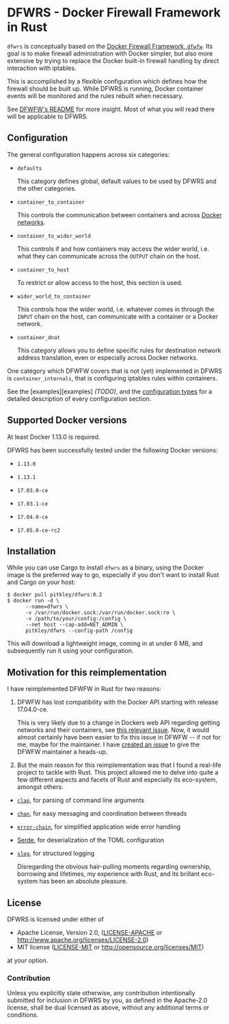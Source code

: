 # DFWRS - Docker Firewall Framework in Rust

`dfwrs` is conceptually based on the [Docker Firewall Framework, `dfwfw`][dfwfw-github]. Its
goal is to make firewall administration with Docker simpler, but also more extensive by trying
to replace the Docker built-in firewall handling by direct interaction with iptables.

This is accomplished by a flexible configuration which defines how the firewall should be built
up. While DFWRS is running, Docker container events will be monitored and the rules rebuilt
when necessary.

See [DFWFW's README][dfwfw-readme] for more insight. Most of what you will read there will be
applicable to DFWRS.

## Configuration

The general configuration happens across six categories:

* `defaults`

    This category defines global, default values to be used by DFWRS and the other categories.

* `container_to_container`

    This controls the communication between containers and across [Docker
    networks][docker-networks].

* `container_to_wider_world`

    This controls if and how containers may access the wider world, i.e. what they can
    communicate across the `OUTPUT` chain on the host.

* `container_to_host`

    To restrict or allow access to the host, this section is used.

* `wider_world_to_container`

    This controls how the wider world, i.e. whatever comes in through the `INPUT` chain on the
    host, can communicate with a container or a Docker network.

* `container_dnat`

    This category allows you to define specific rules for destination network address
    translation, even or especially across Docker networks.

One category which DFWFW covers that is not (yet) implemented in DFWRS is
`container_internals`, that is configuring iptables rules within containers.

See the [examples][examples] *(TODO)*, and the [configuration types][types.rs] for a detailed
description of every configuration section.

## Supported Docker versions

At least Docker 1.13.0 is required.

DFWRS has been successfully tested under the following Docker versions:

* `1.13.0`

* `1.13.1`

* `17.03.0-ce`

* `17.03.1-ce`

* `17.04.0-ce`

* `17.05.0-ce-rc2`

## Installation

While you can use Cargo to install `dfwrs` as a binary, using the Docker image is the preferred
way to go, especially if you don't want to install Rust and Cargo on your host:

```console
$ docker pull pitkley/dfwrs:0.2
$ docker run -d \
      --name=dfwrs \
      -v /var/run/docker.sock:/var/run/docker.sock:ro \
      -v /path/to/your/config:/config \
      --net host --cap-add=NET_ADMIN \
      pitkley/dfwrs --config-path /config
```

This will download a lightweight image, coming in at under 6 MB, and subsequently run it using
your configuration.

## Motivation for this reimplementation

I have reimplemented DFWFW in Rust for two reasons:

1. DFWFW has lost compatibility with the Docker API starting with release 17.04.0-ce.

    This is very likely due to a change in Dockers web API regarding getting networks and their
    containers, see [this relevant issue][moby-issue-32686]. Now, it would almost certainly have
    been easier to fix this issue in DFWFW -- if not for me, maybe for the maintainer. I have
    [created an issue][dfwfw-issue-13] to give the DFWFW maintainer a heads-up.

2. But the main reason for this reimplementation was that I found a real-life project to tackle
   with Rust. This project allowed me to delve into quite a few different aspects and facets of
   Rust and especially its eco-system, amongst others:

  * [`clap`][crates-clap], for parsing of command line arguments
  * [`chan`][crates-chan], for easy messaging and coordination between threads
  * [`error-chain`][crates-error-chain], for simplified application wide error handling
  * [Serde][crates-serde], for deserialization of the TOML configuration
  * [`slog`][crates-slog], for structured logging

    Disregarding the obvious hair-pulling moments regarding ownership, borrowing and lifetimes,
    my experience with Rust, and its brillant eco-system has been an absolute pleasure.

## License

DFWRS is licensed under either of

* Apache License, Version 2.0, ([LICENSE-APACHE](LICENSE-APACHE) or
  http://www.apache.org/licenses/LICENSE-2.0)
* MIT license ([LICENSE-MIT](LICENSE-MIT) or
  http://opensource.org/licenses/MIT)

at your option.

### Contribution

Unless you explicitly state otherwise, any contribution intentionally submitted
for inclusion in DFWRS by you, as defined in the Apache-2.0 license, shall be
dual licensed as above, without any additional terms or conditions.


[crates-clap]: https://crates.io/crates/clap
[crates-chan]: https://crates.io/crates/chan
[crates-error-chain]: https://crates.io/crates/error-chain
[crates-serde]: https://crates.io/crates/serde
[crates-slog]: https://crates.io/crates/slog

[dfwfw-github]: https://github.com/irsl/dfwfw
[dfwfw-issue-13]: https://github.com/irsl/dfwfw/issues/13
[dfwfw-readme]: https://github.com/irsl/dfwfw/blob/master/README.md

[docker-networks]: https://docs.docker.com/engine/userguide/networking/

[moby-issue-32686]: https://github.com/moby/moby/issues/32686

[types.rs]: types/index.html
